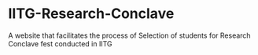 # IITG-Research-Conclave
A website that facilitates the process of Selection of students for Research Conclave fest conducted in IITG
